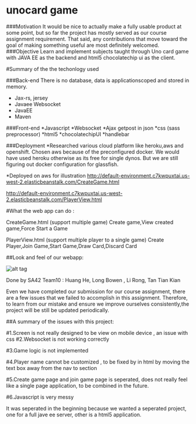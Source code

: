 # unocard game 

###Motivation
It would be nice to actually make a fully usable product at some point, but so far the project has mostly served as our course assignment requirement. That said, any contributions that move toward the goal of making something useful are most definitely welcomed.
###Objective 
Learn and implement subjects taught through Uno card game with JAVA EE as the backend and html5 chocolatechip ui as the client. 

#Summary of the the techonlogy used

###Back-end
There is no database, data is applicationscoped and stored in memory.
* Jax-rs, jersey
* Javaee Websocket
* JavaEE
* Maven

###Front-end
*Javascript
*Websocket
*Ajax getpost in json
*css (sass preprocessor)
*html5
*chocolatechipUI
*handlebar

###Deployment
*Researched various cloud platform like heroku,aws and openshift.
Chosen aws because of the preconfigured docker. We would have used heroku otherwise as its free for single dynos. But we are still figuring out docker configuration for glassfish.

*Deployed on aws for illustration
http://default-environment.c7kwpuxtai.us-west-2.elasticbeanstalk.com/CreateGame.html

http://default-environment.c7kwpuxtai.us-west-2.elasticbeanstalk.com/PlayerView.html

#What the web app can do :

CreateGame.html (support multiple game)
Create game,View created game,Force Start a Game

PlayerView.html (support multiple player to a single game)
Create Player,Join Game,Start Game,Draw Card,Discard Card


##Look and feel of our webapp:


![alt tag](http://i.imgur.com/4BKYdiw.png?1)

Done by SA42 Team10 : Huang He, Long Bowen , Li Rong, Tan Tian Kian

Even we have completed our submission for our course assignment, there are a few issues that we failed to accomplish in this assignment.
Therefore, to learn from our mistake and ensure we improve ourselves consistently,the project will be still be updated periodically.

##A summary of the issues with this project:

#1.Screen is not really designed to be view on mobile device , an issue with css
#2.Websocket is not working correctly

#3.Game logic is not implemented

#4.Player name cannot be customized , to be fixed by in html by moving the text box away from the nav to section

#5.Create game page and join game page is seperated, does not really feel like a single page application, to be combined in the future.

#6.Javascript is very messy

It was seperated in the beginning because we wanted a seperated project, one for a full jave ee server, other is a html5 application. 

